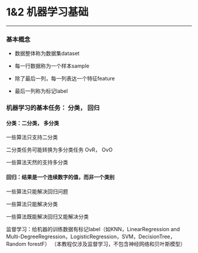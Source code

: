 # 1&2 机器学习基础
---
### 基本概念
* 数据整体称为数据集dataset

* 每一行数据称为一个样本sample

* 除了最后一列，每一列表达一个特征feature

* 最后一列称为标记label

### 机器学习的基本任务： 分类， 回归
#### 分类：二分类， 多分类

一些算法只支持二分类

二分类任务可能转换为多分类任务 OvR， OvO

一些算法天然的支持多分类

#### 回归：结果是一个连续数字的值，而非一个类别
一些算法只能解决回归问题

一些算法只能解决分类

一些算法既能解决回归又能解决分类


监督学习：给机器的训练数据有标记label（如KNN，LinearRegression and Multi-DegreeRegression，LogisticRegression，SVM，DecisionTree，Random forestF）
（本教程仅涉及监督学习，不包含神经网络和贝叶斯模型）

